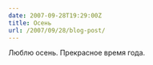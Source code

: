 ```yaml
---
date: 2007-09-28T19:29:00Z
title: Осень
url: /2007/09/28/blog-post/
---
```


Люблю осень.
Прекрасное время года.
